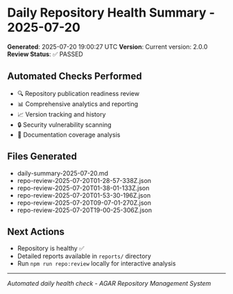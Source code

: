 # Daily Repository Health Summary - 2025-07-20

**Generated**: 2025-07-20 19:00:27 UTC
**Version**: Current version: 2.0.0
**Review Status**: ✅ PASSED

## Automated Checks Performed
- 🔍 Repository publication readiness review
- 📊 Comprehensive analytics and reporting
- 📈 Version tracking and history
- 🔒 Security vulnerability scanning
- 📖 Documentation coverage analysis

## Files Generated
- daily-summary-2025-07-20.md
- repo-review-2025-07-20T01-28-57-338Z.json
- repo-review-2025-07-20T01-38-01-133Z.json
- repo-review-2025-07-20T01-53-30-196Z.json
- repo-review-2025-07-20T09-07-01-270Z.json
- repo-review-2025-07-20T19-00-25-306Z.json

## Next Actions
- Repository is healthy ✅
- Detailed reports available in `reports/` directory
- Run `npm run repo:review` locally for interactive analysis

---
*Automated daily health check - AGAR Repository Management System*
